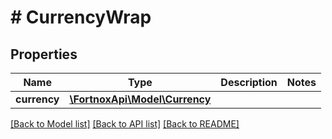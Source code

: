 # # CurrencyWrap

## Properties

Name | Type | Description | Notes
------------ | ------------- | ------------- | -------------
**currency** | [**\FortnoxApi\Model\Currency**](Currency.md) |  |

[[Back to Model list]](../../README.md#models) [[Back to API list]](../../README.md#endpoints) [[Back to README]](../../README.md)
